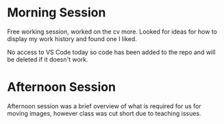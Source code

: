 # Morning Session

Free working session, worked on the cv more. Looked for ideas for how to display my work history and found one I liked.

No access to VS Code today so code has been added to the repo and will be deleted if it doesn't work.

# Afternoon Session

Afternoon session was a brief overview of what is required for us for moving images, however class was cut short due to teaching issues.